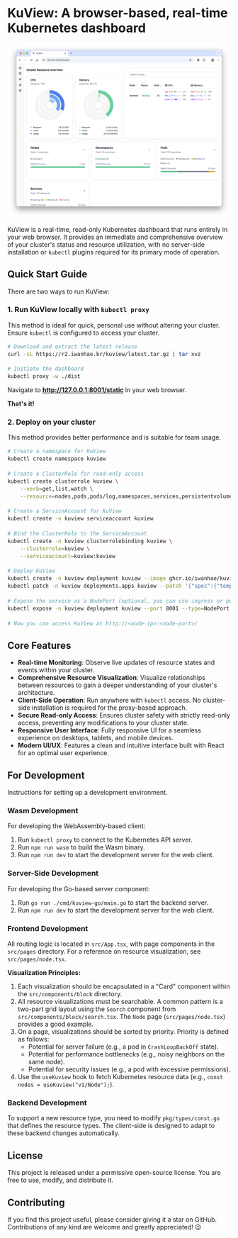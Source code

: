 # KuView: A browser-based, real-time Kubernetes dashboard

[![KuView Demo](./sample.png)](https://youtu.be/4mpiOiLgfLE)

KuView is a real-time, read-only Kubernetes dashboard that runs entirely in your web browser. It provides an immediate and comprehensive overview of your cluster's status and resource utilization, with no server-side installation or `kubectl` plugins required for its primary mode of operation.

## Quick Start Guide

There are two ways to run KuView:

### 1. Run KuView locally with `kubectl proxy`

This method is ideal for quick, personal use without altering your cluster. Ensure `kubectl` is configured to access your cluster.

```bash
# Download and extract the latest release
curl -sL https://r2.iwanhae.kr/kuview/latest.tar.gz | tar xvz

# Initiate the dashboard
kubectl proxy -w ./dist
```

Navigate to **http://127.0.0.1:8001/static** in your web browser.

**That's it!**

### 2. Deploy on your cluster

This method provides better performance and is suitable for team usage.

```bash
# Create a namespace for KuView
kubectl create namespace kuview

# Create a ClusterRole for read-only access
kubectl create clusterrole kuview \
	--verb=get,list,watch \
	--resource=nodes,pods,pods/log,namespaces,services,persistentvolumes,persistentvolumeclaims,rolebindings.rbac.authorization.k8s.io,roles.rbac.authorization.k8s.io,clusterrolebindings.rbac.authorization.k8s.io,clusterroles.rbac.authorization.k8s.io,endpointslices.discovery.k8s.io,nodes.metrics.k8s.io,pods.metrics.k8s.io,serviceaccounts

# Create a ServiceAccount for KuView
kubectl create -n kuview serviceaccount kuview

# Bind the ClusterRole to the ServiceAccount
kubectl create -n kuview clusterrolebinding kuview \
	--clusterrole=kuview \
	--serviceaccount=kuview:kuview

# Deploy KuView
kubectl create -n kuview deployment kuview --image ghcr.io/iwanhae/kuview:latest --port 8001
kubectl patch -n kuview deployments.apps kuview --patch '{"spec":{"template":{"spec":{"serviceAccountName":"kuview"}}}}'

# Expose the service as a NodePort (optional, you can use ingress or port-forwarding instead)
kubectl expose -n kuview deployment kuview --port 8001 --type=NodePort

# Now you can access KuView at http://<node-ip>:<node-port>/
```

## Core Features

- **Real-time Monitoring**: Observe live updates of resource states and events within your cluster.
- **Comprehensive Resource Visualization**: Visualize relationships between resources to gain a deeper understanding of your cluster's architecture.
- **Client-Side Operation**: Run anywhere with `kubectl` access. No cluster-side installation is required for the proxy-based approach.
- **Secure Read-only Access**: Ensures cluster safety with strictly read-only access, preventing any modifications to your cluster state.
- **Responsive User Interface**: Fully responsive UI for a seamless experience on desktops, tablets, and mobile devices.
- **Modern UI/UX**: Features a clean and intuitive interface built with React for an optimal user experience.

## For Development

Instructions for setting up a development environment.

### Wasm Development

For developing the WebAssembly-based client:

1.  Run `kubectl proxy` to connect to the Kubernetes API server.
2.  Run `npm run wasm` to build the Wasm binary.
3.  Run `npm run dev` to start the development server for the web client.

### Server-Side Development

For developing the Go-based server component:

1.  Run `go run ./cmd/kuview-go/main.go` to start the backend server.
2.  Run `npm run dev` to start the development server for the web client.

### Frontend Development

All routing logic is located in `src/App.tsx`, with page components in the `src/pages` directory. For a reference on resource visualization, see `src/pages/node.tsx`.

**Visualization Principles:**

1.  Each visualization should be encapsulated in a "Card" component within the `src/components/block` directory.
2.  All resource visualizations must be searchable. A common pattern is a two-part grid layout using the `Search` component from `src/components/block/search.tsx`. The `Node` page (`src/pages/node.tsx`) provides a good example.
3.  On a page, visualizations should be sorted by priority. Priority is defined as follows:
    - Potential for server failure (e.g., a pod in `CrashLoopBackOff` state).
    - Potential for performance bottlenecks (e.g., noisy neighbors on the same node).
    - Potential for security issues (e.g., a pod with excessive permissions).
4.  Use the `useKuview` hook to fetch Kubernetes resource data (e.g., `const nodes = useKuview("v1/Node");`).

### Backend Development

To support a new resource type, you need to modify `pkg/types/const.go` that defines the resource types. The client-side is designed to adapt to these backend changes automatically.

## License

This project is released under a permissive open-source license. You are free to use, modify, and distribute it.

## Contributing

If you find this project useful, please consider giving it a star on GitHub. Contributions of any kind are welcome and greatly appreciated! 😉
